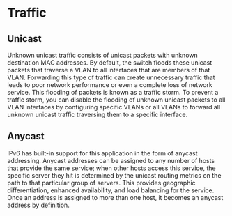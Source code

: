 # Traffic

## Unicast
Unknown unicast traffic consists of unicast packets with unknown destination MAC addresses. By default, the switch floods these unicast packets that traverse a VLAN to all interfaces that are members of that VLAN. Forwarding this type of traffic can create unnecessary traffic that leads to poor network performance or even a complete loss of network service. This flooding of packets is known as a traffic storm.
To prevent a traffic storm, you can disable the flooding of unknown unicast packets to all VLAN interfaces by configuring specific VLANs or all VLANs to forward all unknown unicast traffic traversing them to a specific interface.
## Anycast
IPv6 has built-in support for this application in the form of anycast addressing. Anycast addresses can be assigned to any number of hosts that provide the same service; when other hosts access this service, the specific server they hit is determined by the unicast routing metrics on the path to that particular group of servers. This provides geographic differentiation, enhanced availability, and load balancing for the service.  
Once an address is assigned to more than one host, it becomes an anycast address by definition.
